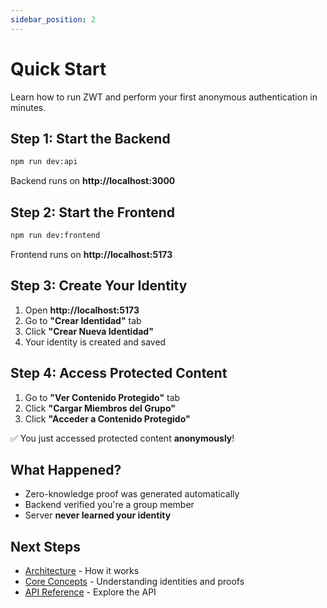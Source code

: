 ```yaml
---
sidebar_position: 2
---
```


# Quick Start

Learn how to run ZWT and perform your first anonymous authentication in minutes.

## Step 1: Start the Backend

```bash
npm run dev:api
```

Backend runs on **http://localhost:3000**

## Step 2: Start the Frontend

```bash
npm run dev:frontend
```

Frontend runs on **http://localhost:5173**

## Step 3: Create Your Identity

1. Open **http://localhost:5173**
2. Go to **"Crear Identidad"** tab
3. Click **"Crear Nueva Identidad"**
4. Your identity is created and saved

## Step 4: Access Protected Content

1. Go to **"Ver Contenido Protegido"** tab
2. Click **"Cargar Miembros del Grupo"**
3. Click **"Acceder a Contenido Protegido"**

✅ You just accessed protected content **anonymously**!

## What Happened?

- Zero-knowledge proof was generated automatically
- Backend verified you're a group member
- Server **never learned your identity**

## Next Steps

- [Architecture](architecture) - How it works
- [Core Concepts](../concepts/identity) - Understanding identities and proofs
- [API Reference](../api/overview) - Explore the API
